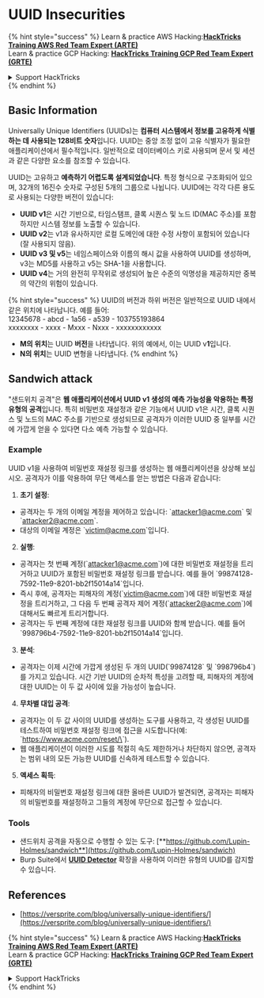# UUID Insecurities

{% hint style="success" %}
Learn & practice AWS Hacking:<img src="/.gitbook/assets/arte.png" alt="" data-size="line">[**HackTricks Training AWS Red Team Expert (ARTE)**](https://training.hacktricks.xyz/courses/arte)<img src="/.gitbook/assets/arte.png" alt="" data-size="line">\
Learn & practice GCP Hacking: <img src="/.gitbook/assets/grte.png" alt="" data-size="line">[**HackTricks Training GCP Red Team Expert (GRTE)**<img src="/.gitbook/assets/grte.png" alt="" data-size="line">](https://training.hacktricks.xyz/courses/grte)

<details>

<summary>Support HackTricks</summary>

* Check the [**subscription plans**](https://github.com/sponsors/carlospolop)!
* **Join the** 💬 [**Discord group**](https://discord.gg/hRep4RUj7f) or the [**telegram group**](https://t.me/peass) or **follow** us on **Twitter** 🐦 [**@hacktricks\_live**](https://twitter.com/hacktricks\_live)**.**
* **Share hacking tricks by submitting PRs to the** [**HackTricks**](https://github.com/carlospolop/hacktricks) and [**HackTricks Cloud**](https://github.com/carlospolop/hacktricks-cloud) github repos.

</details>
{% endhint %}

## Basic Information

Universally Unique Identifiers (UUIDs)는 **컴퓨터 시스템에서 정보를 고유하게 식별하는 데 사용되는 128비트 숫자**입니다. UUID는 중앙 조정 없이 고유 식별자가 필요한 애플리케이션에서 필수적입니다. 일반적으로 데이터베이스 키로 사용되며 문서 및 세션과 같은 다양한 요소를 참조할 수 있습니다.

UUID는 고유하고 **예측하기 어렵도록 설계되었습니다**. 특정 형식으로 구조화되어 있으며, 32개의 16진수 숫자로 구성된 5개의 그룹으로 나뉩니다. UUID에는 각각 다른 용도로 사용되는 다양한 버전이 있습니다:

* **UUID v1**은 시간 기반으로, 타임스탬프, 클록 시퀀스 및 노드 ID(MAC 주소)를 포함하지만 시스템 정보를 노출할 수 있습니다.
* **UUID v2**는 v1과 유사하지만 로컬 도메인에 대한 수정 사항이 포함되어 있습니다(잘 사용되지 않음).
* **UUID v3 및 v5**는 네임스페이스와 이름의 해시 값을 사용하여 UUID를 생성하며, v3는 MD5를 사용하고 v5는 SHA-1을 사용합니다.
* **UUID v4**는 거의 완전히 무작위로 생성되어 높은 수준의 익명성을 제공하지만 중복의 약간의 위험이 있습니다.

{% hint style="success" %}
UUID의 버전과 하위 버전은 일반적으로 UUID 내에서 같은 위치에 나타납니다. 예를 들어:\
12345678 - abcd - 1a56 - a539 - 103755193864\
xxxxxxxx  - xxxx - Mxxx - Nxxx - xxxxxxxxxxxx

* **M의 위치**는 UUID **버전**을 나타냅니다. 위의 예에서, 이는 UUID v**1**입니다.
* **N의 위치**는 UUID 변형을 나타냅니다.
{% endhint %}

## Sandwich attack

"샌드위치 공격"은 **웹 애플리케이션에서 UUID v1 생성의 예측 가능성을 악용하는 특정 유형의 공격**입니다. 특히 비밀번호 재설정과 같은 기능에서 UUID v1은 시간, 클록 시퀀스 및 노드의 MAC 주소를 기반으로 생성되므로 공격자가 이러한 UUID 중 일부를 시간에 가깝게 얻을 수 있다면 다소 예측 가능할 수 있습니다.

### Example

UUID v1을 사용하여 비밀번호 재설정 링크를 생성하는 웹 애플리케이션을 상상해 보십시오. 공격자가 이를 악용하여 무단 액세스를 얻는 방법은 다음과 같습니다:

1. **초기 설정**:

* 공격자는 두 개의 이메일 계정을 제어하고 있습니다: \`attacker1@acme.com\` 및 \`attacker2@acme.com\`.
* 대상의 이메일 계정은 \`victim@acme.com\`입니다.

2. **실행**:

* 공격자는 첫 번째 계정(\`attacker1@acme.com\`)에 대한 비밀번호 재설정을 트리거하고 UUID가 포함된 비밀번호 재설정 링크를 받습니다. 예를 들어 \`99874128-7592-11e9-8201-bb2f15014a14\`입니다.
* 즉시 후에, 공격자는 피해자의 계정(\`victim@acme.com\`)에 대한 비밀번호 재설정을 트리거하고, 그 다음 두 번째 공격자 제어 계정(\`attacker2@acme.com\`)에 대해서도 빠르게 트리거합니다.
* 공격자는 두 번째 계정에 대한 재설정 링크를 UUID와 함께 받습니다. 예를 들어 \`998796b4-7592-11e9-8201-bb2f15014a14\`입니다.

3. **분석**:

* 공격자는 이제 시간에 가깝게 생성된 두 개의 UUID(\`99874128\` 및 \`998796b4\`)를 가지고 있습니다. 시간 기반 UUID의 순차적 특성을 고려할 때, 피해자의 계정에 대한 UUID는 이 두 값 사이에 있을 가능성이 높습니다.

4. **무차별 대입 공격**:

* 공격자는 이 두 값 사이의 UUID를 생성하는 도구를 사용하고, 각 생성된 UUID를 테스트하여 비밀번호 재설정 링크에 접근을 시도합니다(예: \`https://www.acme.com/reset/\<generated-UUID>\`).
* 웹 애플리케이션이 이러한 시도를 적절히 속도 제한하거나 차단하지 않으면, 공격자는 범위 내의 모든 가능한 UUID를 신속하게 테스트할 수 있습니다.

5. **액세스 획득**:

* 피해자의 비밀번호 재설정 링크에 대한 올바른 UUID가 발견되면, 공격자는 피해자의 비밀번호를 재설정하고 그들의 계정에 무단으로 접근할 수 있습니다.

### Tools

* 샌드위치 공격을 자동으로 수행할 수 있는 도구: [**https://github.com/Lupin-Holmes/sandwich**](https://github.com/Lupin-Holmes/sandwich)
* Burp Suite에서 [**UUID Detector**](https://portswigger.net/bappstore/65f32f209a72480ea5f1a0dac4f38248) 확장을 사용하여 이러한 유형의 UUID를 감지할 수 있습니다.

## References

* [https://versprite.com/blog/universally-unique-identifiers/](https://versprite.com/blog/universally-unique-identifiers/)

{% hint style="success" %}
Learn & practice AWS Hacking:<img src="/.gitbook/assets/arte.png" alt="" data-size="line">[**HackTricks Training AWS Red Team Expert (ARTE)**](https://training.hacktricks.xyz/courses/arte)<img src="/.gitbook/assets/arte.png" alt="" data-size="line">\
Learn & practice GCP Hacking: <img src="/.gitbook/assets/grte.png" alt="" data-size="line">[**HackTricks Training GCP Red Team Expert (GRTE)**<img src="/.gitbook/assets/grte.png" alt="" data-size="line">](https://training.hacktricks.xyz/courses/grte)

<details>

<summary>Support HackTricks</summary>

* Check the [**subscription plans**](https://github.com/sponsors/carlospolop)!
* **Join the** 💬 [**Discord group**](https://discord.gg/hRep4RUj7f) or the [**telegram group**](https://t.me/peass) or **follow** us on **Twitter** 🐦 [**@hacktricks\_live**](https://twitter.com/hacktricks\_live)**.**
* **Share hacking tricks by submitting PRs to the** [**HackTricks**](https://github.com/carlospolop/hacktricks) and [**HackTricks Cloud**](https://github.com/carlospolop/hacktricks-cloud) github repos.

</details>
{% endhint %}
